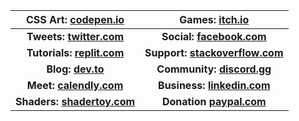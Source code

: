 | CSS Art: **[codepen.io](https://codepen.io/rafaelcastrocouto)** | **Games: [itch.io](https://racascou.itch.io)** |
| :---: | :---: |
| **Tweets: [twitter.com](https://twitter.com/racascou)** | **Social: [facebook.com](https://www.facebook.com/rafaelcastrocouto)** |
| **Tutorials: [replit.com](https://replit.com/@rafaelcastrocouto)** | **Support: [stackoverflow.com](https://stackoverflow.com/users/1242389/rafaelcastrocouto)** |
| **Blog: [dev.to](https://dev.to/rafaelcastrocouto)** | **Community: [discord.gg](https://discord.gg/a4TwjAR)** |
| **Meet: [calendly.com](https://calendly.com/rafaelcastrocouto/meet)** | **Business: [linkedin.com](https://www.linkedin.com/in/rafaelcastrocouto)** |
| **Shaders: [shadertoy.com](https://www.shadertoy.com/user/rafaelcastrocouto)** | **Donation [paypal.com](https://www.paypal.com/cgi-bin/webscr?cmd=_donations&business=5VKE3AFUHX45Y&currency_code=BRL&source=url)** |
